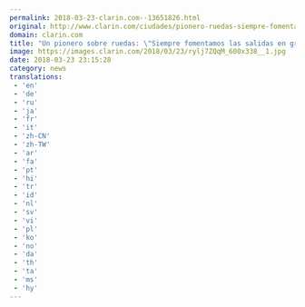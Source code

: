 ```yaml
---
permalink: 2018-03-23-clarin.com--13651826.html
original: http://www.clarin.com/ciudades/pionero-ruedas-siempre-fomentamos-salidas-grupo_0_HJJEPhf9G.html
domain: clarin.com
title: "Un pionero sobre ruedas: \"Siempre fomentamos las salidas en grupo""
image: https://images.clarin.com/2018/03/23/rylj7ZQqM_600x338__1.jpg
date: 2018-03-23 23:15:28
category: news
translations: 
 - 'en'
 - 'de'
 - 'ru'
 - 'ja'
 - 'fr'
 - 'it'
 - 'zh-CN'
 - 'zh-TW'
 - 'ar'
 - 'fa'
 - 'pt'
 - 'hi'
 - 'tr'
 - 'id'
 - 'nl'
 - 'sv'
 - 'vi'
 - 'pl'
 - 'ko'
 - 'no'
 - 'da'
 - 'th'
 - 'ta'
 - 'ms'
 - 'hy'
---
```


